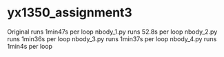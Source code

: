 # yx1350_assignment3
Original runs 1min47s per loop
nbody_1.py runs 52.8s per loop
nbody_2.py runs 1min36s per loop
nbody_3.py runs 1min37s per loop
nbody_4.py runs 1min4s per loop
